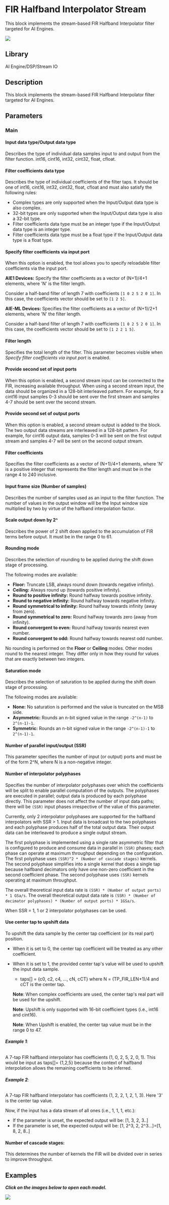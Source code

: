 # FIR Halfband Interpolator Stream
This block implements the stream-based FIR Halfband Interpolator filter targeted for AI Engines.
  
![](./Images/block.png)  

## Library

AI Engine/DSP/Stream IO

## Description

This block implements the stream-based FIR Halfband Interpolator filter
targeted for AI Engines.

## Parameters

### Main  

#### Input data type/Output data type  
Describes the type of individual data samples input to and output from
the filter function. int16, cint16, int32, cint32, float, cfloat.

#### Filter coefficients data type  
Describes the type of individual coefficients of the filter taps. It
should be one of int16, cint16, int32, cint32, float, cfloat and must
also satisfy the following rules:

  - Complex types are only supported when the Input/Output data type is
  also complex.
  - 32-bit types are only supported when the Input/Output data type is
  also a 32-bit type.
  - Filter coefficients data type must be an integer type if the
  Input/Output data type is an integer type.
  - Filter coefficients data type must be a float type if the Input/Output
  data type is a float type.

#### Specify filter coefficients via input port  
When this option is enabled, the tool allows you to specify reloadable
filter coefficients via the input port.

**AIE1 Devices:** Specify the filter coefficients as a vector of (N+1)/4+1 elements,
where 'N' is the filter length.

Consider a half-band filter of length 7 with coefficients `[1 0 2 5 2 0 1]`. In this case, the coefficients vector should be set to `[1 2 5]`. 

**AIE-ML Devices:** Specifies the filter coefficients as a vector of (N+1)/2+1 elements,
where 'N' the filter length.

Consider a half-band filter of length 7 with coefficients `[1 0 2 5 2 0 1]`. In this case, the coefficients vector should be set to `[1 2 2 1 5]`. 

#### Filter length
Specifies the total length of the filter. This parameter becomes visible when *Specify filter coefficients via input port* is enabled.

#### Provide second set of input ports
When this option is enabled, a second stream input can be connected to the FIR, increasing available throughput. When using a second stream input, the data should be organized in a 128-bit interleaved pattern. For example, for a cint16 input samples 0-3 should be sent over the first stream and samples 4-7 should be sent over the second stream.

#### Provide second set of output ports
When this option is enabled, a second stream output is added to the block. The two output data streams are interleaved in a 128-bit pattern. For example, for cint16 output data, samples 0-3 will be sent on the first output stream and samples 4-7 will be sent on the second output stream.

#### Filter coefficients  
Specifies the filter coefficients as a vector of (N+1)/4+1 elements,
where 'N' is a positive integer that represents the filter length and
must be in the range 4 to 240 inclusive.

#### Input frame size (Number of samples)  
Describes the number of samples used as an input to the filter function.
The number of values in the output window will be the Input window size
multiplied by two by virtue of the halfband interpolation factor.

#### Scale output down by 2^  
Describes the power of 2 shift down applied to the accumulation of FIR
terms before output. It must be in the range 0 to 61.

#### Rounding mode

Describes the selection of rounding to be applied during the shift down stage of processing.

The following modes are available:
* **Floor:** Truncate LSB, always round down (towards negative infinity).
* **Ceiling:** Always round up (towards positive infinity).
* **Round to positive infinity:** Round halfway towards positive infinity.
* **Round to negative infinity:** Round halfway towards negative infinity.
* **Round symmetrical to infinity:** Round halfway towards infinity (away from zero).
* **Round symmetrical to zero:** Round halfway towards zero (away from infinity).
* **Round convergent to even:** Round halfway towards nearest even number.
* **Round convergent to odd:** Round halfway towards nearest odd number.

No rounding is performed on the **Floor** or **Ceiling** modes. Other modes round to the nearest integer. They differ only in how they round for values that are exactly between two integers.

#### Saturation mode

Describes the selection of saturation to be applied during the shift down stage of processing.

The following modes are available:
* **None:** No saturation is performed and the value is truncated on the MSB side.
* **Asymmetric:** Rounds an n-bit signed value in the range `-2^(n-1)` to `2^(n-1)-1`.
* **Symmetric:** Rounds an n-bit signed value in the range `-2^(n-1)-1` to `2^(n-1)-1`.

#### Number of parallel input/output (SSR)  
This parameter specifies the number of input (or output) ports and must
be of the form 2^N, where N is a non-negative integer.

#### Number of interpolator polyphases

Specifies the number of interpolator polyphases over which the coefficients will be split to enable parallel computation of the outputs. The polyphases are executed in parallel; output data is produced by each polyphase directly. This parameter does not affect the number of input data paths; there will be `(SSR)` input phases irrespective of the value of this parameter.

Currently, only 2 interpolator polyphases are supported for the halfband interpolators with SSR > 1. Input data is broadcast to the two polyphases and each polyphase produces half of the total output data. Their output data can be interleaved to produce a single output stream.

The first polyphase is implemented using a single rate asymmetric filter that is configured to produce and consume data in parallel in `(SSR)` phases; each phase can operate at maximum throughput depending on the configuration.
The first polyphase uses `(SSR)^2 * (Number of cascade stages)` kernels. 
The second polyphase simplifies into a single kernel that does a single tap because halfband decimators only have one non-zero coefficient in the second coefficient phase. The second polyphase uses `(SSR)` kernels operating at maximum throughput.

The overall theoretical input data rate is `(SSR) * (Number of output ports) * 1 GSa/s`.
The overall theoretical output data rate is `(SSR) * (Number of decimator polyphases) * (Number of output ports) * 1GSa/s`.

When SSR = 1, 1 or 2 interpolator polyphases can be used.

#### Use center tap to upshift data  
To upshift the data sample by the center tap coefficient (or its real
part) position.

  - When it is set to 0, the center tap coefficient will be treated as any
  other coefficient.
  - When it is set to 1, the provided center tap's value will be used to
  upshift the input data sample.
    - taps\[\] = {c0, c2, c4, ..., cN, cCT} where N = (TP_FIR_LEN+1)/4 and
    cCT is the center tap.
    
    **Note**: When complex coefficients are used, the center tap's real part
    will be used for the upshift.

    **Note**: Upshift is only supported with 16-bit coefficient types (i.e.,
    int16 and cint16).

    **Note**: When Upshift is enabled, the center tap value must be in the
    range 0 to 47.

###### **Example 1**:
A 7-tap FIR halfband interpolator has coefficients (1, 0, 2, 5, 2, 0,
1). This would be input as taps[]= {1,2,5} because the context of
halfband interpolation allows the remaining coefficients to be inferred.

###### **Example 2**:
A 7-tap FIR halfband interpolator has coefficients (1, 2, 2, 1, 2, 1,
3). Here '3' is the center tap value.

Now, if the input has a data stream of all ones (i.e., 1, 1, 1, etc.):
- If the parameter is unset, the expected output will be: \[1, 3, 2,
  3..\]
- If the parameter is set, the expected output will be: \[1, 2^3, 2,
  2^3...\]=\[1, 8, 2, 8..\]

#### Number of cascade stages:
This determines the number of kernels the FIR will be divided over in series to improve throughput.

## Examples

***Click on the images below to open each model.***

[![](./Images/FIR_HBInterpolator_Stream_Ex1.png)](https://github.com/Xilinx/Vitis_Model_Composer/tree/2023.2/Examples/Block_Help/AIE/FIR_HalfbandInterpolatorStream_Ex1)

